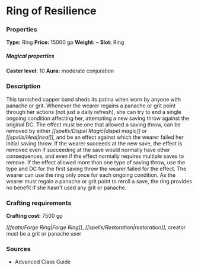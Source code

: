 ﻿---
Title: "Ring of Resilience"
Type: "Ring"
Price: "15000 gp"
Weight: "–"
Slot: "Ring"
Caster level: "10"
Aura: "moderate conjuration"
Description: |
  "This tarnished copper band sheds its patina when worn by anyone with panache or grit. Whenever the wearer regains a panache or grit point through her actions (not just a daily refresh), she can try to end a single ongoing condition affecting her, attempting a new saving throw against the original DC. The effect must be one that allowed a saving throw, can be removed by either _dispel magic_ or _heal_, and be an effect against which the wearer failed her initial saving throw. If the wearer succeeds at the new save, the effect is removed even if succeeding at the save would normally have other consequences, and even if the effect normally requires multiple saves to remove. If the effect allowed more than one type of saving throw, use the type and DC for the first saving throw the wearer failed for the effect. The wearer can use the ring only once for each ongoing condition. As the wearer must regain a panache or grit point to reroll a save, the ring provides no benefit if she hasn't used any grit or panache."
Crafting cost: "7500 gp"
Sources: "['Advanced Class Guide']"
---

# Ring of Resilience

### Properties

**Type:** Ring **Price:** 15000 gp **Weight:** – **Slot:** Ring

##### Magical properties

**Caster level:** 10 **Aura:** moderate conjuration

### Description

This tarnished copper band sheds its patina when worn by anyone with panache or grit. Whenever the wearer regains a panache or grit point through her actions (not just a daily refresh), she can try to end a single ongoing condition affecting her, attempting a new saving throw against the original DC. The effect must be one that allowed a saving throw, can be removed by either _[[spells/Dispel Magic|dispel magic]]_ or _[[spells/Heal|heal]]_, and be an effect against which the wearer failed her initial saving throw. If the wearer succeeds at the new save, the effect is removed even if succeeding at the save would normally have other consequences, and even if the effect normally requires multiple saves to remove. If the effect allowed more than one type of saving throw, use the type and DC for the first saving throw the wearer failed for the effect. The wearer can use the ring only once for each ongoing condition. As the wearer must regain a panache or grit point to reroll a save, the ring provides no benefit if she hasn't used any grit or panache.

### Crafting requirements

**Crafting cost:** 7500 gp

_[[feats/Forge Ring|Forge Ring]]_, _[[spells/Restoration|restoration]]_, creator must be a grit or panache user

### Sources

* Advanced Class Guide